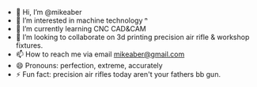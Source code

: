- 👋 Hi, I’m @mikeaber
- 👀 I’m interested in machine technology  ⁿ
- 🌱 I’m currently learning CNC CAD&CAM
- 💞️ I’m looking to collaborate on 3d printing precision air rifle & workshop fixtures.
- 📫 How to reach me via email mikeaber@gmail.com 
- 😄 Pronouns: perfection, extreme, accurately
- ⚡ Fun fact: precision air rifles today aren't your fathers bb gun.

<!---
mikeaber/mikeaber is a ✨ special ✨ repository because its `README.md` (this file) appears on your GitHub profile.
You can click the Preview link to take a look at your changes.
-Kit Includes: -Black Emery -Brown Tripoli -White Diamond -Red Rouge -All Purpose Blue -General Green

Black Emery: Black emery is a course compound used for cutting & preparing materials to be buffed on aluminum, stainless steel, horn & wood. not for plastics & softer metals like gold.

Brown Tripoli: Brown Tripoli is used for cutting & removing scratches from aluminum & stainless steel, bringing out a high luster even on wood.

White Diamond: White Diamond is courser than red rouge used for removing deep scratches from soft metals or as a polishing compound on aluminum, gold, silver, brass & copper.

General Green: General Green is used to finish stainless steel to a high luster mirror like finish & for other hard metals but not for plastics & softer metals like silver.

Red Rouge: Red Rouge used for buffing soft metals like gold/silver to a brilliant high lustrous finish & will not scratch the finest or softest metals. Polish gold, silver, brass, copper & nickel to a mirror finish.

All Purpose Blue: All-Purpose Blue versatile compound is safe for use on all materials even plastic (can’t be used on low melting point plastic).

Used For: Polishing Aluminum Repairing Jewelry Restore Cast-Iron Auto Body Work Revive Brass Cutting Bumpy Stainless Gloss Crystal Sanitary Glass Cooktop

Tip: Clean wheels between compounds with a flat screw driver by running it through while spinning!.

Polish Anything Like Brand New!Kit Includes: -Black Emery -Brown Tripoli -White Diamond -Red Rouge -All Purpose Blue -General Green

Black Emery: Black emery is a course compound used for cutting & preparing materials to be buffed on aluminum, stainless steel, horn & wood. not for plastics & softer metals like gold.

Brown Tripoli: Brown Tripoli is used for cutting & removing scratches from aluminum & stainless steel, bringing out a high luster even on wood.

White Diamond: White Diamond is courser than red rouge used for removing deep scratches from soft metals or as a polishing compound on aluminum, gold, silver, brass & copper.

General Green: General Green is used to finish stainless steel to a high luster mirror like finish & for other hard metals but not for plastics & softer metals like silver.

Red Rouge: Red Rouge used for buffing soft metals like gold/silver to a brilliant high lustrous finish & will not scratch the finest or softest metals. Polish gold, silver, brass, copper & nickel to a mirror finish.

All Purpose Blue: All-Purpose Blue versatile compound is safe for use on all materials even plastic (can’t be used on low melting point plastic).

Used For: Polishing Aluminum Repairing Jewelry Restore Cast-Iron Auto Body Work Revive Brass Cutting Bumpy Stainless Gloss Crystal Sanitary Glass Cooktop

Tip: Clean wheels between compounds with a flat screw driver by running it through while spinning!.

Polish Anything Like Brand New!
